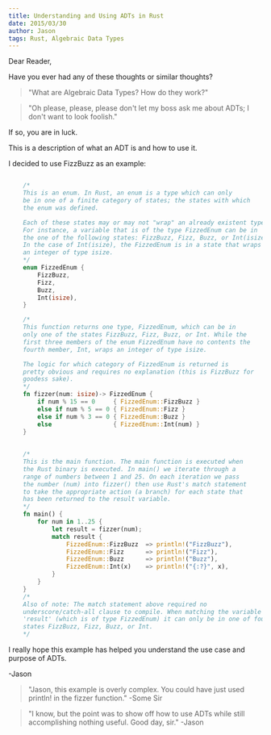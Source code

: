 ```yaml
---
title: Understanding and Using ADTs in Rust
date: 2015/03/30
author: Jason
tags: Rust, Algebraic Data Types
---
```

Dear Reader,

Have you ever had any of these thoughts or similar thoughts?

> "What are Algebraic Data Types? How do they work?"

> "Oh please, please, please don't let my boss ask me about ADTs;
 I don't want to look foolish."

If so, you are in luck.

This is a description of what an ADT is and how to use it.

I decided to use FizzBuzz as an example:


```rust

    /*
    This is an enum. In Rust, an enum is a type which can only
    be in one of a finite category of states; the states with which
    the enum was defined.

    Each of these states may or may not "wrap" an already existent type.
    For instance, a variable that is of the type FizzedEnum can be in 
    the one of the following states: FizzBuzz, Fizz, Buzz, or Int(isize).
    In the case of Int(isize), the FizzedEnum is in a state that wraps
    an integer of type isize.
    */
    enum FizzedEnum {
        FizzBuzz,
        Fizz,
        Buzz,
        Int(isize),
    }

    /* 
    This function returns one type, FizzedEnum, which can be in
    only one of the states FizzBuzz, Fizz, Buzz, or Int. While the
    first three members of the enum FizzedEnum have no contents the
    fourth member, Int, wraps an integer of type isize.

    The logic for which category of FizzedEnum is returned is
    pretty obvious and requires no explanation (this is FizzBuzz for
    goodess sake).
    */
    fn fizzer(num: isize)-> FizzedEnum {
        if num % 15 == 0     { FizzedEnum::FizzBuzz }
        else if num % 5 == 0 { FizzedEnum::Fizz }
        else if num % 3 == 0 { FizzedEnum::Buzz }
        else                 { FizzedEnum::Int(num) }
    }
     
     
    /*
    This is the main function. The main function is executed when
    the Rust binary is executed. In main() we iterate through a 
    range of numbers between 1 and 25. On each iteration we pass
    the number (num) into fizzer() then use Rust's match statement
    to take the appropriate action (a branch) for each state that
    has been returned to the result variable.
    */
    fn main() {
        for num in 1..25 {
            let result = fizzer(num);
            match result {
                FizzedEnum::FizzBuzz  => println!("FizzBuzz"),
                FizzedEnum::Fizz      => println!("Fizz"),
                FizzedEnum::Buzz      => println!("Buzz"),
                FizzedEnum::Int(x)    => println!("{:?}", x),
            }
        }
    }
    /*
    Also of note: The match statement above required no
    underscore/catch-all clause to compile. When matching the variable
    'result' (which is of type FizzedEnum) it can only be in one of four
    states FizzBuzz, Fizz, Buzz, or Int. 
    */
```

I really hope this example has helped you understand the use case and purpose of ADTs.

-Jason


> "Jason, this example is overly complex. You could have just used
> println! in the fizzer function."
-Some Sir

>"I know, but the point was to show off how to use ADTs while still
> accomplishing nothing useful. Good day, sir."
-Jason 